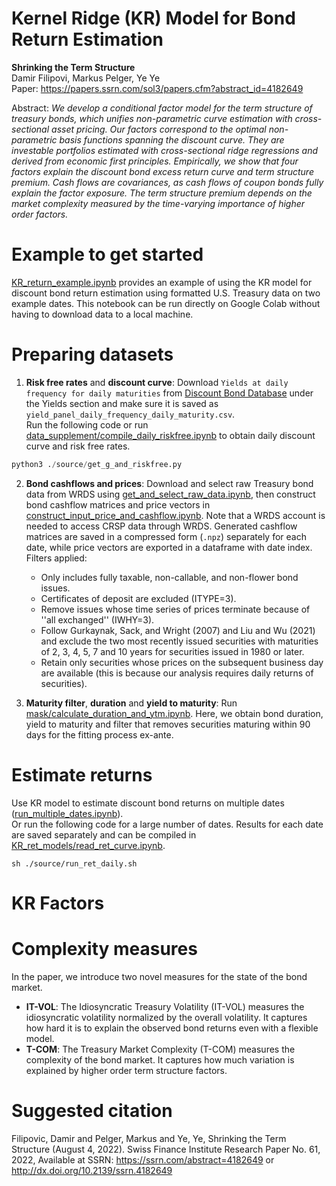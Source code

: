 # Kernel Ridge (KR) Model for Bond Return Estimation

**Shrinking the Term Structure** \
Damir Filipovi, Markus Pelger, Ye Ye \
Paper: https://papers.ssrn.com/sol3/papers.cfm?abstract_id=4182649

Abstract: *We develop a conditional factor model for the term structure of treasury bonds, which unifies
non-parametric curve estimation with cross-sectional asset pricing. Our factors correspond to
the optimal non-parametric basis functions spanning the discount curve. They are investable
portfolios estimated with cross-sectional ridge regressions and derived from economic first principles. Empirically, we show that four factors explain the discount bond excess return curve
and term structure premium. Cash flows are covariances, as cash flows of coupon bonds fully
explain the factor exposure. The term structure premium depends on the market complexity
measured by the time-varying importance of higher order factors.*

# Example to get started
[KR_return_example.ipynb](...) provides an example of using the KR model for discount bond return estimation using formatted U.S. Treasury data on two example dates. This notebook can be run directly on Google Colab without having to download data to a local machine.

# Preparing datasets
1. **Risk free rates** and **discount curve**: Download `Yields at daily frequency for daily maturities` from [Discount Bond Database](https://www.discount-bond-data.org/) under the Yields section and make sure it is saved as `yield_panel_daily_frequency_daily_maturity.csv`. \
Run the following code or run [data_supplement/compile_daily_riskfree.ipynb](https://github.com/rosieiiiii/KR_return_example/blob/main/data_supplement/compile_daily_riskfree.ipynb) to obtain daily discount curve and risk free rates.
```python
python3 ./source/get_g_and_riskfree.py 
```
2. **Bond cashflows and prices**: Download and select raw Treasury bond data from WRDS using [get_and_select_raw_data.ipynb](...), then construct bond cashflow matrices and price vectors in [construct_input_price_and_cashflow.ipynb](...). Note that a WRDS account is needed to access CRSP data through WRDS. Generated cashflow matrices are saved in a compressed form (`.npz`) separately for each date, while price vectors are exported in a dataframe with date index.\
Filters applied:
   * Only includes fully taxable, non-callable, and non-flower bond issues.
   * Certificates of deposit are excluded (ITYPE=3).
   * Remove issues whose time series of prices terminate because of ''all exchanged'' (IWHY=3).
   * Follow Gurkaynak, Sack, and Wright (2007) and Liu and Wu (2021) and exclude the two most recently issued securities with maturities of 2, 3, 4, 5, 7 and 10 years for securities issued in 1980 or later.
   * Retain only securities whose prices on the subsequent business day are available (this is because our analysis requires daily returns of securities).
   
3. **Maturity filter**, **duration** and **yield to maturity**: Run [mask/calculate_duration_and_ytm.ipynb](...). Here, we obtain bond duration, yield to maturity and filter that removes securities maturing within 90 days for the fitting process ex-ante.

# Estimate returns
Use KR model to estimate discount bond returns on multiple dates ([run_multiple_dates.ipynb](...)). \
Or run the following code for a large number of dates. Results for each date are saved separately and can be compiled in [KR_ret_models/read_ret_curve.ipynb](...).
```
sh ./source/run_ret_daily.sh
```

# KR Factors


# Complexity measures
In the paper, we introduce two novel measures for the state of the bond market.
* **IT-VOL**: The Idiosyncratic Treasury Volatility (IT-VOL) measures the idiosyncratic volatility normalized by the overall volatility. It captures how hard it is to explain the observed bond returns even with a flexible model.
* **T-COM**: The Treasury Market Complexity (T-COM) measures the complexity of the bond market. It captures how much variation is explained by higher order term structure factors.


# Suggested citation
Filipovic, Damir and Pelger, Markus and Ye, Ye, Shrinking the Term Structure (August 4, 2022). Swiss Finance Institute Research Paper No. 61, 2022, Available at SSRN: https://ssrn.com/abstract=4182649 or http://dx.doi.org/10.2139/ssrn.4182649
